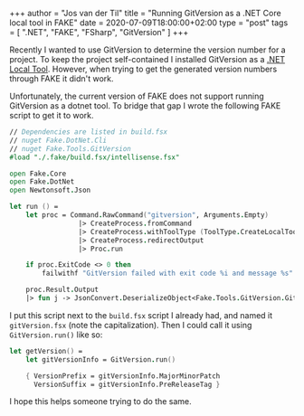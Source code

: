 +++
author = "Jos van der Til"
title = "Running GitVersion as a .NET Core local tool in FAKE"
date  = 2020-07-09T18:00:00+02:00
type = "post"
tags = [ ".NET", "FAKE", "FSharp", "GitVersion" ]
+++

Recently I wanted to use GitVersion to determine the version number for a project. 
To keep the project self-contained I installed GitVersion as a [.NET Local Tool](https://docs.microsoft.com/en-us/dotnet/core/tools/global-tools).
However, when trying to get the generated version numbers through FAKE it didn't work.

Unfortunately, the current version of FAKE does not support running GitVersion as a dotnet tool.
To bridge that gap I wrote the following FAKE script to get it to work.

```fsharp
// Dependencies are listed in build.fsx
// nuget Fake.DotNet.Cli
// nuget Fake.Tools.GitVersion
#load "./.fake/build.fsx/intellisense.fsx"

open Fake.Core
open Fake.DotNet
open Newtonsoft.Json

let run () =
    let proc = Command.RawCommand("gitversion", Arguments.Empty)
                 |> CreateProcess.fromCommand
                 |> CreateProcess.withToolType (ToolType.CreateLocalTool())
                 |> CreateProcess.redirectOutput
                 |> Proc.run

    if proc.ExitCode <> 0 then
        failwithf "GitVersion failed with exit code %i and message %s" proc.ExitCode proc.Result.Output

    proc.Result.Output
    |> fun j -> JsonConvert.DeserializeObject<Fake.Tools.GitVersion.GitVersionProperties>(j)
```

I put this script next to the `build.fsx` script I already had, and named it `gitVersion.fsx` (note the capitalization).
Then I could call it using `GitVersion.run()` like so:

```fsharp
let getVersion() = 
    let gitVersionInfo = GitVersion.run()

    { VersionPrefix = gitVersionInfo.MajorMinorPatch
      VersionSuffix = gitVersionInfo.PreReleaseTag }
```

I hope this helps someone trying to do the same.
